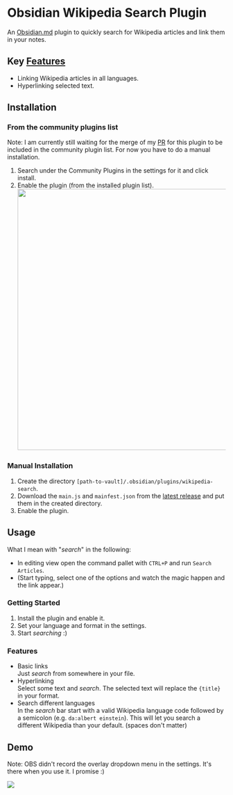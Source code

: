 # Obsidian Wikipedia Search Plugin

An [Obsidian.md](https://obsidian.md/) plugin to quickly search for Wikipedia articles and link them in your notes.

## Key [Features](#features)

- Linking Wikipedia articles in all languages.
- Hyperlinking selected text.

## Installation

### From the community plugins list

Note: I am currently still waiting for the merge of my [PR](https://github.com/obsidianmd/obsidian-releases/pull/1764) for this plugin to be included in the community plugin list. For now you have to do a manual installation.

1. Search under the Community Plugins in the settings for it and click install.
2. Enable the plugin (from the installed plugin list).  
   <img src="https://user-images.githubusercontent.com/62220780/228493364-b4e8b3b1-e6df-4f8c-8d9b-db7f21e3099d.png" width=600 />

### Manual Installation

1. Create the directory `[path-to-vault]/.obsidian/plugins/wikipedia-search`.
2. Download the `main.js` and `mainfest.json` from the [latest release](https://github.com/StrangeGirlMurph/obsidian-wikipedia-search/releases) and put them in the created directory.
3. Enable the plugin.

## Usage

What I mean with "*search*" in the following:

- In editing view open the command pallet with `CTRL+P` and run `Search Articles`.
- (Start typing, select one of the options and watch the magic happen and the link appear.)

### Getting Started

1. Install the plugin and enable it.
2. Set your language and format in the settings.
3. Start *searching* :)

### Features

- Basic links  
   Just *search* from somewhere in your file.
- Hyperlinking  
   Select some text and *search*. The selected text will replace the `{title}` in your format.
- Search different languages  
   In the *search* bar start with a valid Wikipedia language code followed by a semicolon (e.g. `da:albert einstein`). This will let you search a different Wikipedia than your default. (spaces don't matter)

## Demo

Note: OBS didn't record the overlay dropdown menu in the settings. It's there when you use it. I promise :)

<img src="https://user-images.githubusercontent.com/62220780/228493146-4028361c-7576-4c38-a94d-a87318d09a8d.mp4" />
